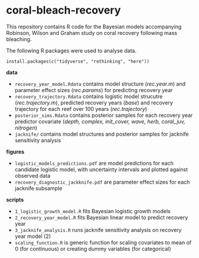 # coral-bleach-recovery
This repository contains R code for the Bayesian models accompanying Robinson, Wilson and Graham study on coral recovery following mass bleaching.

The following R packages were used to analyse data.

```
install.packages(c("tidyverse", "rethinking", "here"))
```

**data**

* `recovery_year_model.Rdata` contains model structure (*rec.year.m*) and parameter effect sizes (*rec.params*) for predicting recovery year
* `recovery_trajectory.Rdata` contains logistic model strucutre (*rec.trajectory.m*), predicted recovery years (*base*) and recovery trajectory for each reef over 100 years (*rec.trajectory*)
* `posterior_sims.Rdata` contains posterior samples for each recovery year predictor covariate (*depth, complex, init_cover, wave, herb, coral_juv, nitrogen*)
* `jacknife/` contains model structures and posterior samples for jacknife sensitivity analysis

**figures**

* `logistic_models_predictions.pdf` are model predictions for each candidate logistic model, with uncertainty intervals and plotted against observed data
* `recovery_diagnostic_jackknife.pdf` are parameter effect sizes for each jacknife subsample

**scripts**

* `1_logistic_growth_model.R` fits Bayesian logistic growth models
* `2_recovery_year_model.R` fits Bayesian linear model to predict recovery year
* `3_jacknife_analysis.R` runs jacknife sensitivity analysis on recovery year model (2)
* `scaling_function.R` is generic function for scaling covariates to mean of 0 (for continuous) or creating dummy variables (for categorical)